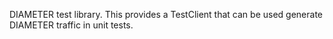 DIAMETER test library. This provides a TestClient that can be used generate DIAMETER traffic in unit tests.